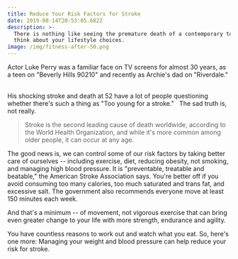```yaml
---
title: Reduce Your Risk Factors for Stroke
date: 2019-08-14T20:53:05.682Z
description: >-
  There is nothing like seeing the premature death of a contemporary to make you
  think about your lifestyle choices.
image: /img/fitness-after-50.png
---
```

Actor Luke Perry was a familiar face on TV screens for almost 30 years, as a teen on "Beverly Hills 90210" and recently as Archie's dad on "Riverdale."  

His shocking stroke and death at 52 have a lot of people questioning whether there's such a thing as "Too young for a stroke."    The sad truth is, not really.  

> Stroke is the second leading cause of death worldwide, according to the World Health Organization, and while it's more common among older people, it can occur at any age.  

The good news is, we can control some of our risk factors by taking better care of ourselves -- including exercise, diet, reducing obesity, not smoking, and managing high blood pressure. It is "preventable, treatable and beatable," the American Stroke Association says. You're better off if you avoid consuming too many calories, too much saturated and trans fat, and excessive salt. The government also recommends everyone move at least 150 minutes each week.  

And that's a minimum -- of movement, not vigorous exercise that can bring even greater change to your life with more strength, endurance and agility.  

You have countless reasons to work out and watch what you eat. So, here's one more: Managing your weight and blood pressure can help reduce your risk for stroke.
